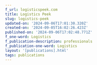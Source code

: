 ```yaml
---
f_url: logisticspeek.com
title: Logistics Peek
slug: logistics-peek
updated-on: '2024-09-06T17:01:30.320Z'
created-on: '2024-09-05T16:02:26.423Z'
published-on: '2024-09-06T17:02:48.771Z'
f_one-word: Logistics
f_publication-description: professionals
f_publication-one-word: Logistics
layout: '[publications].html'
tags: publications
---
```



